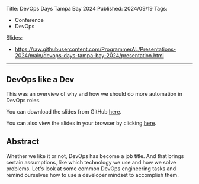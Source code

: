 Title: DevOps Days Tampa Bay 2024
Published: 2024/09/19
Tags:

- Conference
- DevOps

Slides:
- https://raw.githubusercontent.com/ProgrammerAL/Presentations-2024/main/devops-days-tampa-bay-2024/presentation.html

---

## DevOps like a Dev

This was an overview of why and how we should do more automation in DevOps roles.

You can download the slides from GitHub <a target="_blank" href="https://github.com/ProgrammerAL/Presentations-2024/tree/main/devops-days-tampa-bay-2024">here</a>.

You can also view the slides in your browser by clicking <a target="_blank" href="/posts/20240919-Presentation-DevOpsDaysTampaBay2024/slides/0">here</a>.


## Abstract

Whether we like it or not, DevOps has become a job title. And that brings certain assumptions, like which technology we use and how we solve problems. Let's look at some common DevOps engineering tasks and remind ourselves how to use a developer mindset to accomplish them.


